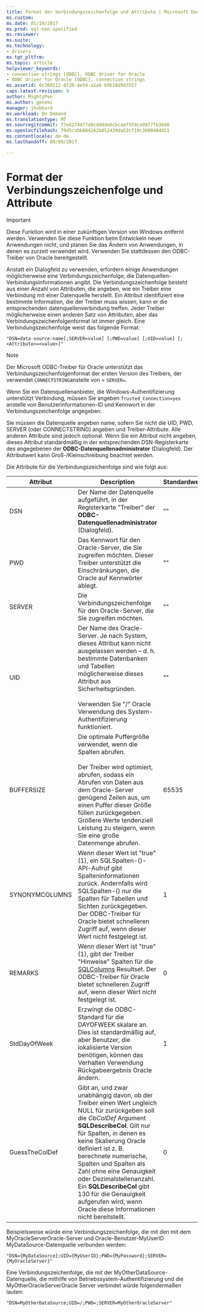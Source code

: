 ```yaml
---
title: Format der Verbindungszeichenfolge und Attribute | Microsoft Docs
ms.custom: 
ms.date: 01/19/2017
ms.prod: sql-non-specified
ms.reviewer: 
ms.suite: 
ms.technology:
- drivers
ms.tgt_pltfrm: 
ms.topic: article
helpviewer_keywords:
- connection strings [ODBC], ODBC driver for Oracle
- ODBC driver for Oracle [ODBC], connection strings
ms.assetid: 0c360112-8720-4e54-a1a6-b9b18d943557
caps.latest.revision: 9
author: MightyPen
ms.author: genemi
manager: jhubbard
ms.workload: On Demand
ms.translationtype: MT
ms.sourcegitcommit: f7e6274d77a9cdd4de6cbcaef559ca99f77b3608
ms.openlocfilehash: 79d5cabb884262b052429da53cf19c360048dd21
ms.contentlocale: de-de
ms.lasthandoff: 09/09/2017

---
```

# <a name="connection-string-format-and-attributes"></a>Format der Verbindungszeichenfolge und Attribute
> [!IMPORTANT]  
>  Diese Funktion wird in einer zukünftigen Version von Windows entfernt werden. Verwenden Sie diese Funktion beim Entwickeln neuer Anwendungen nicht, und planen Sie das Ändern von Anwendungen, in denen es zurzeit verwendet wird. Verwenden Sie stattdessen den ODBC-Treiber von Oracle bereitgestellt.  
  
 Anstatt ein Dialogfeld zu verwenden, erfordern einige Anwendungen möglicherweise eine Verbindungszeichenfolge, die Datenquellen-Verbindungsinformationen angibt. Die Verbindungszeichenfolge besteht aus einer Anzahl von Attributen, die angeben, wie ein Treiber eine Verbindung mit einer Datenquelle herstellt. Ein Attribut identifiziert eine bestimmte Information, die der Treiber muss wissen, kann er die entsprechenden datenquellenverbindung treffen. Jeder Treiber möglicherweise einen anderen Satz von Attributen, aber das Verbindungszeichenfolgenformat ist immer gleich. Eine Verbindungszeichenfolge weist das folgende Format:  
  
```  
"DSN=data-source-name[;SERVER=value] [;PWD=value] [;UID=value] [;<Attribute>=<value>]"  
```  
  
> [!NOTE]  
>  Der Microsoft ODBC-Treiber für Oracle unterstützt das Verbindungszeichenfolgenformat der ersten Version des Treibers, der verwendet `CONNECTSTRING`anstelle von = `SERVER=`.  
  
 Wenn Sie ein Datenquellenanbieter, die Windows-Authentifizierung unterstützt Verbindung, müssen Sie angeben `Trusted_Connection=yes` anstelle von Benutzerinformationen-ID und Kennwort in der Verbindungszeichenfolge angegeben.  
  
 Sie müssen die Datenquelle angeben name, sofern Sie nicht die UID, PWD, SERVER (oder CONNECTSTRING) angeben und Treiber-Attribute. Alle anderen Attribute sind jedoch optional. Wenn Sie ein Attribut nicht angeben, dieses Attribut standardmäßig in der entsprechenden DSN-Registerkarte des angegebenen der **ODBC-Datenquellenadministrator** (Dialogfeld). Der Attributwert kann Groß-/Kleinschreibung beachtet werden.  
  
 Die Attribute für die Verbindungszeichenfolge sind wie folgt aus:  
  
|Attribut|Description|Standardwert|  
|---------------|-----------------|-------------------|  
|DSN|Der Name der Datenquelle aufgeführt, in der Registerkarte "Treiber" der **ODBC-Datenquellenadministrator** (Dialogfeld).|""|  
|PWD|Das Kennwort für den Oracle-Server, die Sie zugreifen möchten. Dieser Treiber unterstützt die Einschränkungen, die Oracle auf Kennwörter ablegt.|""|  
|SERVER|Die Verbindungszeichenfolge für den Oracle-Server, die Sie zugreifen möchten.|""|  
|UID|Der Name des Oracle-Server. Je nach System, dieses Attribut kann nicht ausgelassen werden – d. h. bestimmte Datenbanken und Tabellen möglicherweise dieses Attribut aus Sicherheitsgründen.<br /><br /> Verwenden Sie "/" Oracle Verwendung des System-Authentifizierung funktioniert.|""|  
|BUFFERSIZE|Die optimale Puffergröße verwendet, wenn die Spalten abrufen.<br /><br /> Der Treiber wird optimiert, abrufen, sodass ein Abrufen von Daten aus dem Oracle-Server genügend Zeilen aus, um einen Puffer dieser Größe füllen zurückgegeben. Größere Werte tendenziell Leistung zu steigern, wenn Sie eine große Datenmenge abrufen.|65535|  
|SYNONYMCOLUMNS|Wenn dieser Wert ist "true" (1), ein SQLSpalten-()-API-Aufruf gibt Spalteninformationen zurück. Andernfalls wird SQLSpalten-() nur die Spalten für Tabellen und Sichten zurückgegeben. Der ODBC-Treiber für Oracle bietet schnelleren Zugriff auf, wenn dieser Wert nicht festgelegt ist.|1|  
|REMARKS|Wenn dieser Wert ist "true" (1), gibt der Treiber "Hinweise" Spalten für die [SQLColumns](../../odbc/microsoft/level-1-api-functions-odbc-driver-for-oracle.md) Resultset. Der ODBC-Treiber für Oracle bietet schnelleren Zugriff auf, wenn dieser Wert nicht festgelegt ist.|0|  
|StdDayOfWeek|Erzwingt die ODBC-Standard für die DAYOFWEEK skalare an. Dies ist standardmäßig auf, aber Benutzer, die lokalisierte Version benötigen, können das Verhalten Verwendung Rückgabeergebnis Oracle ändern.|1|  
|GuessTheColDef|Gibt an, und zwar unabhängig davon, ob der Treiber einen Wert ungleich NULL für zurückgeben soll die *CbColDef* Argument **SQLDescribeCol**. Gilt nur für Spalten, in denen es keine Skalierung Oracle definiert ist z. B. berechnete numerische, Spalten und Spalten als Zahl ohne eine Genauigkeit oder Dezimalstellenanzahl. Ein **SQLDescribeCol** gibt 130 für die Genauigkeit aufgerufen wird, wenn Oracle diese Informationen nicht bereitstellt.|0|  
  
 Beispielsweise würde eine Verbindungszeichenfolge, die mit den mit dem MyOracleServerOracle-Server und Oracle-Benutzer-MyUserID MyDataSource-Datenquelle verbunden werden:  
  
```  
"DSN={MyDataSource};UID={MyUserID};PWD={MyPassword};SERVER={MyOracleServer}"  
```  
  
 Eine Verbindungszeichenfolge, die mit der MyOtherDataSource-Datenquelle, die mithilfe von Betriebssystem-Authentifizierung und die MyOtherOracleServerOracle Server verbindet würde folgendermaßen lauten:  
  
```  
"DSN=MyOtherDataSource;UID=/;PWD=;SERVER=MyOtherOracleServer"  
```


